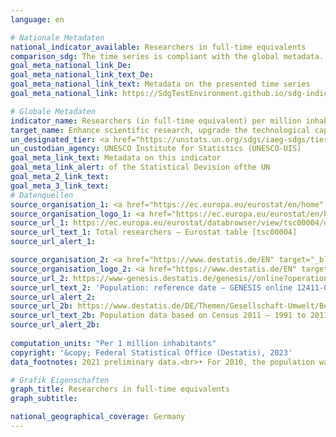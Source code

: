 ```yaml
---
language: en    

# Nationale Metadaten    
national_indicator_available: Researchers in full-time equivalents    
comparison_sdg: The time series is compliant with the global metadata.    
goal_meta_national_link_De: 
goal_meta_national_link_text_De: 
goal_meta_national_link_text: Metadata on the presented time series
goal_meta_national_link: https://SdgTestEnvironment.github.io/sdg-indicators/public/Meta/9.5.2.pdf    

# Globale Metadaten    
indicator_name: Researchers (in full-time equivalent) per million inhabitants    
target_name: Enhance scientific research, upgrade the technological capabilities of industrial sectors in all countries, in particular developing countries, including, by 2030, encouraging innovation and substantially increasing the number of research and development workers per 1 million people and public and private research and development spending    
un_designated_tier: <a href="https://unstats.un.org/sdgs/iaeg-sdgs/tier-classification/" title="Click here for more information on the UN tier classification."  target="_blank" onclick="return confirm_alert(this);">Tier I</a>    
un_custodian_agency: UNESCO Institute for Statistics (UNESCO-UIS)    
goal_meta_link_text: Metadata on this indicator    
goal_meta_link_alert: of the Statistical Devision ofthe UN    
goal_meta_2_link_text:     
goal_meta_3_link_text:         
# Datenquellen
source_organisation_1: <a href="https://ec.europa.eu/eurostat/en/home" target="_blank" onclick="return confirm_alert('');"> Statistical office of the European Union (Eurostat) </a>
source_organisation_logo_1: <a href="https://ec.europa.eu/eurostat/en/home" target="_blank" onclick="return confirm_alert('');"><img src="https://g205sdgs.github.io/sdg-indicators/public/OrgImgEn/eurostat.png" alt="Logo eurostat" style="height:60px; width:148px"/></a>
source_url_1: https://ec.europa.eu/eurostat/databrowser/view/tsc00004/default/table?lang=en
source_url_text_1: Total researchers – Eurostat table [tsc00004]
source_url_alert_1: 

source_organisation_2: <a href="https://www.destatis.de/EN" target="_blank"> Federal Statistical Office (Destatis) </a>
source_organisation_logo_2: <a href="https://www.destatis.de/EN" target="_blank"><img src="https://g205sdgs.github.io/sdg-indicators/public/OrgImgEn/destatis.png" alt="Logo destatis" style="height:60px; width:148px"/></a>
source_url_2: https://www-genesis.destatis.de/genesis//online?operation=table&code=12411-0006&bypass=true&levelindex=1&levelid=1639396599054#abreadcrumb
source_url_text_2: 'Population: reference date – GENESIS online 12411-0006'
source_url_alert_2: 
source_url_2b: https://www.destatis.de/DE/Themen/Gesellschaft-Umwelt/Bevoelkerung/Bevoelkerungsstand/_inhalt.html#sprg233540
source_url_text_2b: Population data based on Census 2011 – 1991 to 2011 (only available in German)
source_url_alert_2b: 
    
computation_units: "Per 1 million inhabitants"    
copyright: '&copy; Federal Statistical Office (Destatis), 2023'    
data_footnotes: 2021 preliminary data.<br>• For 2010, the population was calculated backwards using the 2011 census and migration, birth and death statistics.    

# Grafik Eigenschaften    
graph_title: Researchers in full-time equivalents
graph_subtitle:     

national_geographical_coverage: Germany    
---
```


<span></span>